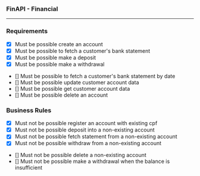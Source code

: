 ### FinAPI - Financial

----------------------------------------------------------------

### Requirements

  - [x] Must be possible create an account
  - [x] Must be possible to fetch a customer's bank statement
  - [x] Must be possible make a deposit
  - [x] Must be possible make a withdrawal
  - [] Must be possible to fetch a customer's bank statement by date
  - [] Must be possible update customer account data
  - [] Must be possible get customer account data
  - [] Must be possible delete an account

  ### Business Rules

  - [x] Must not be possible register an account with existing cpf
  - [x] Must not be possible deposit into a non-existing account
  - [x] Must not be possible fetch statement from a non-existing account
  - [x] Must not be possible withdraw from a non-existing account
  - [] Must not be possible delete a non-existing account
  - [] Must not be possible make a withdrawal when the balance is insufficient
